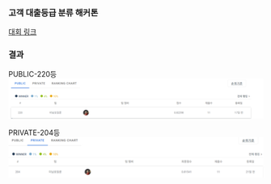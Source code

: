 ### 고객 대출등급 분류 해커톤
[대회 링크](https://dacon.io/competitions/official/236214/overview/description)

### 결과
PUBLIC-220등
<img src="./image/public.png">

PRIVATE-204등
<img src="./image/private.png">